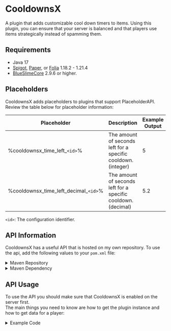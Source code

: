 # CooldownsX

A plugin that adds customizable cool down timers to items.
Using this plugin, you can ensure that your server is balanced and that players
use items strategically instead of spamming them. 

## Requirements

- Java 17
- [Spigot](https://spigotmc.org/), [Paper](https://papermc.io/downloads/paper), or [Folia](https://papermc.io/software/folia) 1.18.2 - 1.21.4
- [BlueSlimeCore](https://jenkins.sirblobman.xyz/job/SirBlobman/job/BlueSlimeCore/) 2.9.6 or higher.

## Placeholders

CooldownsX adds placeholders to plugins that support PlaceholderAPI.
Review the table below for placeholder information:

| Placeholder                           | Description                                                   | Example Output |
|---------------------------------------|---------------------------------------------------------------|----------------|
| %cooldownsx_time_left_`<id>`%         | The amount of seconds left for a specific cooldown. (integer) | 5              |
| %cooldownsx_time_left_decimal_`<id>`% | The amount of seconds left for a specific cooldown. (decimal) | 5.2            |

`<id>`: The configuration identifier. 

## API Information

CooldownsX has a useful API that is hosted on my own repository.
To use the api, add the following values to your `pom.xml` file:

<details>
<summary>Maven Repository</summary>

```xml
<repositories>
    <!-- SirBlobman Public Repository -->
    <repository>
        <id>sirblobman-public</id>
        <url>https://nexus.sirblobman.xyz/public/</url>
    </repository>
</repositories>
```
</details>
<details>
<summary>Maven Dependency</summary>

```xml
<dependencies>
    <!-- CooldownsX -->
    <dependency>
        <groupId>com.github.sirblobman.plugin.cooldowns</groupId>
        <artifactId>cooldowns-api</artifactId>
        <version>5.1.0-SNAPSHOT</version>
        <scope>provided</scope>
    </dependency>
</dependencies>
```
</details>

## API Usage

To use the API you should make sure that CooldownsX is enabled on the server first.  
The main things you need to know are how to get the plugin instance and how to get data for a player:

<details>
<summary>Example Code</summary>

```java
import org.bukkit.Bukkit;
import org.bukkit.entity.Player;
import org.bukkit.plugin.Plugin;
import org.bukkit.plugin.PluginManager;

import com.github.sirblobman.plugin.cooldown.CooldownsX;
import com.github.sirblobman.plugin.cooldown.Cooldown;
import com.github.sirblobman.plugin.cooldown.PlayerCooldown;
import com.github.sirblobman.plugin.cooldown.PlayerCooldownManager;

import org.jetbrains.annotations.Nullable;
import org.jetbrains.annotations.NotNull;

public final class CooldownHelper {
    public @NotNull CooldownsX getCooldownsX() {
        PluginManager pluginManager = Bukkit.getPluginManager();
        Plugin plugin = pluginManager.getPlugin("CooldownsX");
        return (CooldownsX) plugin;
    }

    public @NotNull PlayerCooldown getData(@NotNull Player player) {
        CooldownsX plugin = getCooldownsX();
        PlayerCooldownManager manager = plugin.getCooldownManager();
        return manager.getData(player);
    }
    
    public @Nullable Cooldown getCooldownSettings(@NotNull String id) {
        CooldownsX plugin = getCooldownsX();
        PlayerCooldownManager manager = plugin.getCooldownManager();
        return manager.getCooldownSettings(id);
    }

    /*
     *  You can check the expiration time of a specific cooldown for a player:
     */
    public long getCooldownExpireMillis(@NotNull Player player, @NotNull String id) {
        Cooldown cooldown = getCooldownSettings(id);
        if (cooldown == null) {
            return 0L;
        }

        PlayerCooldown data = getData(player);
        return data.getCooldownExpireTime(cooldown);
    }
}
```
</details>
